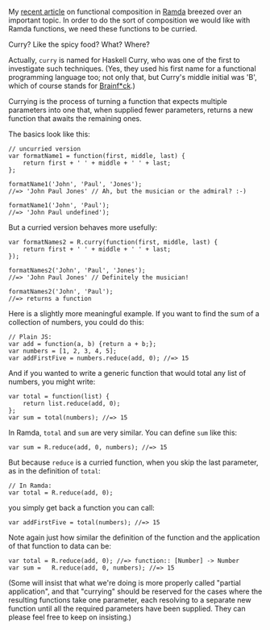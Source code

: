 My [recent article][why-r] on functional composition in [Ramda][r] breezed over an important topic.  In order to do the sort of composition we would like with Ramda functions, we need these functions to be curried.

Curry?  Like the spicy food?  What?  Where?

Actually, `curry` is named for Haskell Curry, who was one of the first to investigate such techniques.  (Yes, they used his first name for a functional programming language too; not only that, but Curry's middle initial was 'B', which of course stands for [Brainf*ck][bf].)

Currying is the process of turning a function that expects multiple parameters into one that, when supplied fewer parameters, returns a new function that awaits the remaining ones.

The basics look like this:

    // uncurried version
    var formatName1 = function(first, middle, last) {
        return first + ' ' + middle + ' ' + last;
    };
    
    formatName1('John', 'Paul', 'Jones');
    //=> 'John Paul Jones' // Ah, but the musician or the admiral? :-)
    
    formatName1('John', 'Paul');
    //=> 'John Paul undefined');

But a curried version behaves more usefully:

    var formatNames2 = R.curry(function(first, middle, last) {
        return first + ' ' + middle + ' ' + last;
    });
    
    formatNames2('John', 'Paul', 'Jones');
    //=> 'John Paul Jones' // Definitely the musician!
    
    formatNames2('John', 'Paul');
    //=> returns a function
    

Here is a slightly more meaningful example.  If you want to find the sum of a collection of numbers, you could do this:

    // Plain JS:
    var add = function(a, b) {return a + b;};
    var numbers = [1, 2, 3, 4, 5];
    var addFirstFive = numbers.reduce(add, 0); //=> 15
    
And if you wanted to write a generic function that would total any list of numbers, you might write:

    var total = function(list) {
        return list.reduce(add, 0);
    };
    var sum = total(numbers); //=> 15
    
In Ramda, `total` and `sum` are very similar.  You can define `sum` like this:

    var sum = R.reduce(add, 0, numbers); //=> 15

But because `reduce` is a curried function, when you skip the last parameter, as in the definition of `total`:

    // In Ramda:
    var total = R.reduce(add, 0);
    
you simply get back a function you can call:

    var addFirstFive = total(numbers); //=> 15
    
Note again just how similar the definition of the function and the application of that function to data can be:

    var total = R.reduce(add, 0); //=> function:: [Number] -> Number
    var sum =   R.reduce(add, 0, numbers); //=> 15
    





(Some will insist that what we're doing is more properly called "partial application", and that "currying" should be reserved for the cases where the resulting functions take one parameter, each resolving to a separate new function until all the required parameters have been supplied.  They can please feel free to keep on insisting.)

  [why-r]: http://fr.umio.us/why-ramda/
  [r]: https://github.com/CrossEye/ramda
  [bf]: http://en.wikipedia.org/wiki/Brainfuck